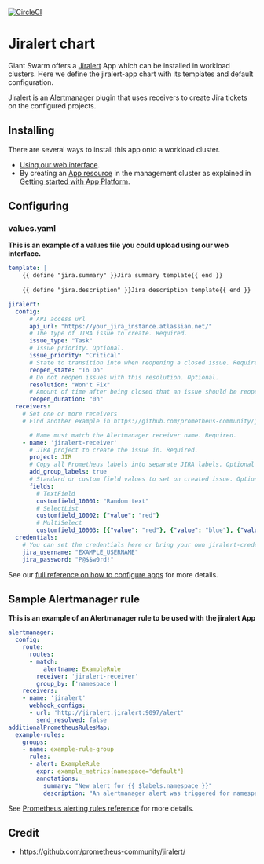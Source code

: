 [![CircleCI](https://circleci.com/gh/giantswarm/jiralert-app.svg?style=shield)](https://circleci.com/gh/giantswarm/jiralert-app)

# Jiralert chart

Giant Swarm offers a [Jiralert](https://github.com/prometheus-community/jiralert/) App which can be installed in workload clusters.
Here we define the jiralert-app chart with its templates and default configuration.

Jiralert is an [Alertmanager](https://prometheus.io/docs/alerting/latest/alertmanager/) plugin that uses receivers to create Jira tickets on the configured projects.

## Installing

There are several ways to install this app onto a workload cluster.

- [Using our web interface](https://docs.giantswarm.io/ui-api/web/app-platform/#installing-an-app).
- By creating an [App resource](https://docs.giantswarm.io/ui-api/management-api/crd/apps.application.giantswarm.io/) in the management cluster as explained in [Getting started with App Platform](https://docs.giantswarm.io/app-platform/getting-started/).

## Configuring

### values.yaml

**This is an example of a values file you could upload using our web interface.**

```yaml
template: |
    {{ define "jira.summary" }}Jira summary template{{ end }}
    
    {{ define "jira.description" }}Jira description template{{ end }}

jiralert:
  config:
      # API access url
      api_url: "https://your_jira_instance.atlassian.net/"
      # The type of JIRA issue to create. Required.
      issue_type: "Task"
      # Issue priority. Optional.
      issue_priority: "Critical"
      # State to transition into when reopening a closed issue. Required.
      reopen_state: "To Do"
      # Do not reopen issues with this resolution. Optional.
      resolution: "Won't Fix"
      # Amount of time after being closed that an issue should be reopened, after which, a new issue is created. Optional (default: always reopen)
      reopen_duration: "0h"
  receivers: 
    # Set one or more receivers
    # Find another example in https://github.com/prometheus-community/jiralert/blob/master/examples/jiralert.yml

      # Name must match the Alertmanager receiver name. Required.
    - name: 'jiralert-receiver'
      # JIRA project to create the issue in. Required.
      project: JIR
      # Copy all Prometheus labels into separate JIRA labels. Optional (default: false).
      add_group_labels: true
      # Standard or custom field values to set on created issue. Optional.
      fields:
        # TextField
        customfield_10001: "Random text"
        # SelectList
        customfield_10002: {"value": "red"}
        # MultiSelect
        customfield_10003: [{"value": "red"}, {"value": "blue"}, {"value": "green"}]
  credentials:
    # You can set the credentials here or bring your own jiralert-credentials secret
    jira_username: "EXAMPLE_USERNAME"
    jira_password: "P@$$w0rd!"
```

See our [full reference on how to configure apps](https://docs.giantswarm.io/app-platform/app-configuration/) for more details.

## Sample Alertmanager rule

**This is an example of an Alertmanager rule to be used with the jiralert App**

```yaml
alertmanager:
  config:
    route:
      routes:
      - match:
          alertname: ExampleRule
        receiver: 'jiralert-receiver'
        group_by: ['namespace']
    receivers:
    - name: 'jiralert'
      webhook_configs:
      - url: 'http://jiralert.jiralert:9097/alert'
        send_resolved: false
additionalPrometheusRulesMap: 
  example-rules:
    groups:
    - name: example-rule-group
      rules:
      - alert: ExampleRule 
        expr: example_metrics{namespace="default"}
        annotations:
          summary: "New alert for {{ $labels.namespace }}"
          description: "An alertmanager alert was triggered for namespace: {{ $labels.namespace }}"
```

See [Prometheus alerting rules reference](https://prometheus.io/docs/prometheus/latest/configuration/alerting_rules/) for more details.

## Credit

- https://github.com/prometheus-community/jiralert/
